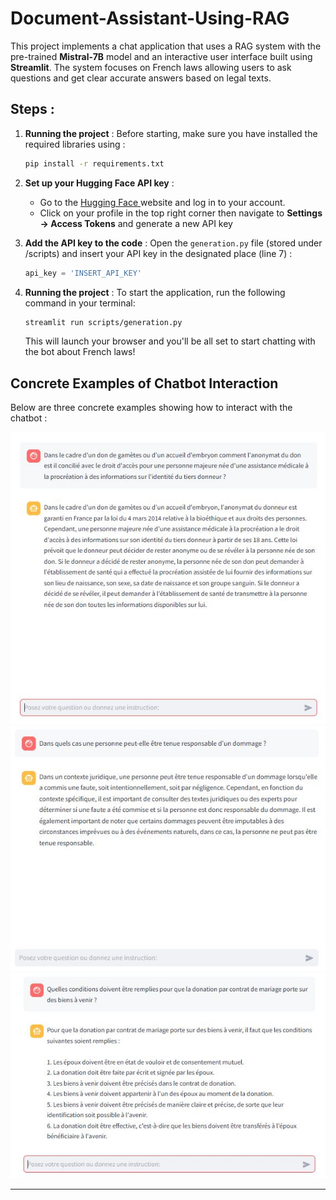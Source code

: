 # Document-Assistant-Using-RAG

This project implements a chat application that uses a RAG system with the pre-trained **Mistral-7B** model and an interactive user interface built using **Streamlit**. The system focuses on French laws allowing users to ask questions and get clear accurate answers based on legal texts.


## Steps :

1. **Running the project** :
    Before starting, make  sure you have installed the required libraries using :
   
    ```bash
    pip install -r requirements.txt
    ```

2. **Set up your Hugging Face API key** :
    - Go to the [Hugging Face ](https://huggingface.co) website and log in to your account.
    - Click on your profile in the top right corner then navigate to **Settings -> Access Tokens** and generate a new API key

3. **Add the API key to the code** :
    Open the  `generation.py` file (stored under /scripts) and insert your API key in the designated place (line 7) :
    
    ```python
    api_key = 'INSERT_API_KEY'
    ```
4. **Running the project** :
    To start the application, run the following command in your terminal:
   
    ```bash
    streamlit run scripts/generation.py
    ```
    
    
    This will launch your browser and you'll be all set to start chatting with the bot about French laws!


## Concrete Examples of Chatbot Interaction

Below are three concrete examples showing how to interact with the chatbot :

![Example 1:](images/concrete_example.JPG)
![Example 2:](images/concrete_example2.JPG)
![Example 3:](images/concrete_example3.JPG)


---

